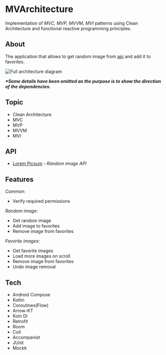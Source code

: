 # MVArchitecture
Implementation of _MVC, MVP, MVVM, MVI_ patterns using Clean Architecture and functional reactive programming principles.

## About
The application that allows to get random image from [api](https://picsum.photos/) and add it to favorites.

![Full architecture diagram](../main/media/mvarchitecture_full_scheme.png)

**_*Some details have been omitted as the purpose is to show the direction of the dependencies._**

## Topic
- Clean Architecture
- MVC
- MVP
- MVVM
- MVI

## API
- [Lorem Picsum](https://picsum.photos/) - *Random image API*

## Features

*_Common:_*
- Verify required permissions

*_Random image:_*
- Get random image
- Add image to favorites
- Remove image from favorites

*_Favorite images:_*
- Get favorite images
- Load more images on scroll
- Remove image from favorites
- Undo image removal

## Tech
- Android Compose
- Kotlin
- Coroutines(Flow)
- Arrow-KT
- Koin DI
- Retrofit
- Room
- Coil
- Accompanist
- JUnit
- Mockk
